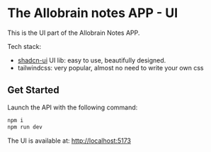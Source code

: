 # The Allobrain notes APP - UI

This is the UI part of the Allobrain Notes APP.

Tech stack:

- [shadcn-ui](https://ui.shadcn.com/) UI lib: easy to use, beautifully designed.
- tailwindcss: very popular, almost no need to write your own css 
  

## Get Started

Launch the API with the following command:

```bash
npm i
npm run dev
```

The UI is available at: [http://localhost:5173](http://localhost:5173)
